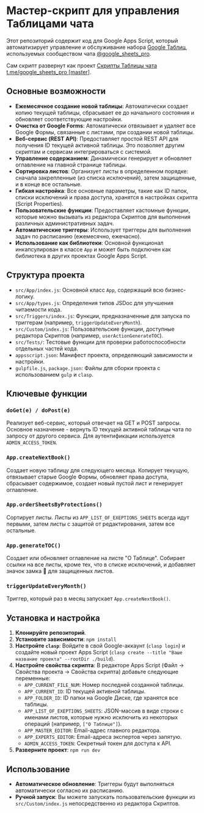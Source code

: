 # Мастер-скрипт для управления Таблицами чата

Этот репозиторий содержит код для Google Apps Script, который автоматизирует управление и обслуживание набора [Google Таблиц](https://drive.google.com/drive/folders/1mgzpM6dID_GUnzo-aQAAEv3kpFEmtgPx), используемых сообществом чата [@google_sheets_pro](https://t.me/google_sheets_pro).

Сам скрипт развернут как проект [Скрипты Таблицы чата t.me/google_sheets_pro [master]](https://script.google.com/d/1H8evtH2eYLg5lFUwlI_ao2kk4bN-Q1Zqt8r90cj-JaS6Wk5Gwvh6OoRc/edit?usp=sharing).

## Основные возможности

- **Ежемесячное создание новой таблицы**: Автоматически создает копию текущей таблицы, сбрасывает ее до начального состояния и обновляет соответствующие настройки.
- **Очистка от Google Forms**: Автоматически отвязывает и удаляет все Google Формы, связанные с листами, при создании новой таблицы.
- **Веб-сервис (REST API)**: Предоставляет простой REST API для получения ID текущей активной таблицы. Это позволяет другим скриптам и сервисам интегрироваться с системой.
- **Управление содержанием**: Динамически генерирует и обновляет оглавление на главной странице таблицы.
- **Сортировка листов**: Организует листы в определенном порядке: сначала закрепленные (из списка исключений), затем защищенные, и в конце все остальные.
- **Гибкая настройка**: Все основные параметры, такие как ID папок, списки исключений и права доступа, хранятся в настройках скрипта (Script Properties).
- **Пользовательские функции**: Предоставляет кастомные функции, которые можно вызывать из редактора Скриптов для выполнения различных административных задач.
- **Автоматические триггеры**: Использует триггеры для выполнения задач по расписанию (ежемесячно, ежечасно).
- **Использование как библиотеки**: Основной функционал инкапсулирован в классе `App` и может быть подключен как библиотека в других проектах Google Apps Script.

## Структура проекта

- `src/App/index.js`: Основной класс `App`, содержащий всю бизнес-логику.
- `src/App/types.js`: Определения типов JSDoc для улучшения читаемости кода.
- `src/Triggers/index.js`: Функции, предназначенные для запуска по триггерам (например, `triggerUpdateEveryMonth`).
- `src/Custom/index.js`: Пользовательские функции, доступные редактора Скриптов (например, `userActionGenerateTOC`).
- `src/Tests/`: Тестовые функции для проверки работоспособности отдельных частей кода.
- `appsscript.json`: Манифест проекта, определяющий зависимости и настройки.
- `gulpfile.js`, `package.json`: Файлы для сборки проекта с использованием `gulp` и `clasp`.

## Ключевые функции

### `doGet(e) / doPost(e)`

Реализует веб-сервис, который отвечает на GET и POST запросы. Основное назначение - вернуть ID текущей активной таблицы чата по запросу от другого сервиса. Для аутентификации используется `ADMIN_ACCESS_TOKEN`.

### `App.createNextBook()`

Создает новую таблицу для следующего месяца. Копирует текущую, отвязывает старые Google Формы, обновляет права доступа, сбрасывает содержимое, создает новый пустой лист и генерирует оглавление.

### `App.orderSheetsByProtections()`

Сортирует листы. Листы из `APP_LIST_OF_EXEPTIONS_SHEETS` всегда идут первыми, затем листы с защитой от редактирования, затем все остальные.

### `App.generateTOC()`

Создает или обновляет оглавление на листе "О Таблице". Собирает ссылки на все листы, кроме тех, что в списке исключений, и добавляет значок замка 🔏 для защищенных листов.

### `triggerUpdateEveryMonth()`

Триггер, который раз в месяц запускает `App.createNextBook()`.

## Установка и настройка

1. **Клонируйте репозиторий**.
2. **Установите зависимости**: `npm install`
3. **Настройте `clasp`**: Войдите в свой Google-аккаунт (`clasp login`) и создайте новый проект Apps Script (`clasp create --title "Ваше название проекта" --rootDir ./build`).
4. **Настройте свойства скрипта**: В редакторе Apps Script (Файл -> Свойства проекта -> Свойства скрипта) добавьте следующие переменные:
    - `APP_CURRENT_FILE_NUM`: Номер последней созданной таблицы.
    - `APP_CURRENT_ID`: ID текущей активной таблицы.
    - `APP_FOLDER_ID`: ID папки на Google Диске, где хранятся все таблицы.
    - `APP_LIST_OF_EXEPTIONS_SHEETS`: JSON-массив в виде строки с именами листов, которые нужно исключить из некоторых операций (например, `["О Таблице"]`).
    - `APP_MASTER_EDITOR`: Email-адрес главного редактора.
    - `APP_EXPERTS_EDITOR`: Email-адреса экспертов через запятую.
    - `ADMIN_ACCESS_TOKEN`: Секретный токен для доступа к API.
5. **Разверните проект**: `npm run dev`

## Использование

- **Автоматическое обновление**: Триггеры будут выполняться автоматически согласно их расписанию.
- **Ручной запуск**: Вы можете запускать пользовательские функции из `src/Custom/index.js` непосредственно из редактора Скриптов.
